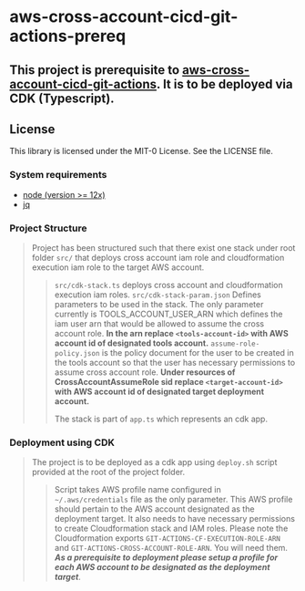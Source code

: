 # aws-cross-account-cicd-git-actions-prereq

## This project is prerequisite to [aws-cross-account-cicd-git-actions](https://github.com/awslabs/aws-cross-account-cicd-git-actions). It is to be deployed via CDK (Typescript).

## License
This library is licensed under the MIT-0 License. See the LICENSE file.

### System requirements
- [node (version >= 12x)](https://nodejs.org/en/download/)
- [jq](https://github.com/stedolan/jq/wiki/Installation)

### Project Structure
> Project has been structured such that there exist one stack under root folder `src/` that deploys cross account iam role and cloudformation execution iam role to the target AWS account.
>
>> `src/cdk-stack.ts` deploys cross account and cloudformation execution iam roles.
>> `src/cdk-stack-param.json` Defines parameters to be used in the stack. The only parameter currently is TOOLS_ACCOUNT_USER_ARN which defines the iam user arn that would be allowed to assume the cross account role. __In the arn replace `<tools-account-id>` with AWS account id of designated tools account.__
>> `assume-role-policy.json` is the policy document for the user to be created in the tools account so that the user has necessary permissions to assume cross account role. __Under resources of CrossAccountAssumeRole sid replace `<target-account-id>` with AWS account id of designated target deployment account.__
>>
>> The stack is part of `app.ts` which represents an cdk app.

### Deployment using CDK
> The project is to be deployed as a cdk app using `deploy.sh` script provided at the root of the project folder.
>
>> Script takes AWS profile name configured in `~/.aws/credentials` file as the only parameter. This AWS profile should pertain to the AWS account designated as the deployment target. It also needs to have necessary permissions to create Cloudformation stack and IAM roles.
>> Please note the Cloudformation exports `GIT-ACTIONS-CF-EXECUTION-ROLE-ARN` and `GIT-ACTIONS-CROSS-ACCOUNT-ROLE-ARN`. You will need them.
>> ***As a prerequisite to deployment please setup a profile for each AWS account to be designated as the deployment target***.
